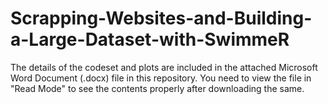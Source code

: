 # Scrapping-Websites-and-Building-a-Large-Dataset-with-SwimmeR

The details of the codeset and plots are included in the attached Microsoft Word Document (.docx) file in this repository. 
You need to view the file in "Read Mode" to see the contents properly after downloading the same.
